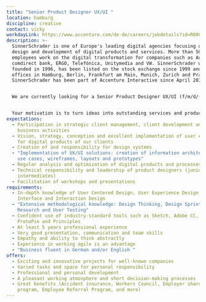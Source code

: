 ```yaml
---
title: "Senior Product Designer UX/UI "
location: hamburg
discipline: creative
contact: vicky
workdayLink: https://www.accenture.com/de-de/careers/jobdetails?id=R00055847_de&title=Senior+Product+Designer+UX%2fUI+(f%2fm%2fd%2f-)+%7c+SinnerSchrader
description: >-
  SinnerSchrader is one of Europe's leading digital agencies focusing on the
  design and development of digital products and services. More than 500
  employees work on the digital transformation for companies such as Audi,
  comdirect bank, ERGO, Telefónica, Unitymedia and VW. SinnerSchrader was
  founded in 1996, has been listed on the stock exchange since 1999 and has
  offices in Hamburg, Berlin, Frankfurt am Main, Munich, Zurich and Prague.
  SinnerSchrader has been part of Accenture Interactive since April 2017.


  We are currently looking for a Senior Product Designer UX/UI (f/m/d/-) at our Hamburg office.


  Your motivation is to turn ideas into outstanding services and products. You work hands-on, sometimes as an idea generator, sometimes as an aggregator in cooperation with interdisciplinary teams, as well as directors and principles. You see yourself as a multiplier and knowledge sharer. You have high quality standards and are not interrupted quickly.
expectations:
  - Participation in strategic client management, client development and new
    business activities
  - Vision, strategy, conception and excellent implementation of user experience
    for digital products of our clients
  - Creation of and responsibility for design systems
  - "Implementation of UX/UI solutions: creation of information architecture,
    use cases, wireframes, layouts and prototypes"
  - Regular analysis and optimization of digital products and processes
  - Technical responsibility and leadership of product designers (juniors and
    intermediates)
  - Facilitation of workshops and presentations
requirements:
  - In-depth knowledge of User Centered Design, User Experience Design,
    Interface and Interaction Design
  - "Extensive methodological knowledge: Design Thinking, Design Sprints, User
    Research and User Testing"
  - Confident use of industry-standard tools such as Sketch, Adobe CC, Invision,
    ProtoPie and Principles
  - At least 5 years professional experience
  - Very good presentation, communication and team skills
  - Empathy and ability to think abstractly
  - Experience in working agile is an advantage
  - "Business fluent in German and/or English "
offers:
  - Exciting and innovative projects for well-known companies
  - Varied tasks and space for personal responsibility
  - Professional and personal development
  - A pleasant working atmosphere and short decision-making processes
  - Great benefits (Accident insurance, Workers Council, Employer share purchase
    program, Employee Referral Program, and more)
---
```

